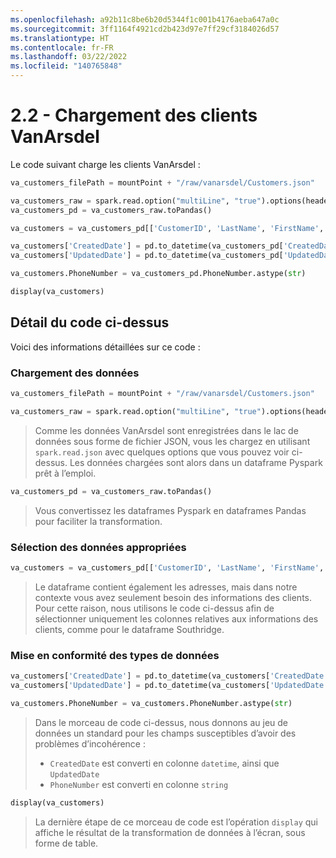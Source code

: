 ```yaml
---
ms.openlocfilehash: a92b11c8be6b20d5344f1c001b4176aeba647a0c
ms.sourcegitcommit: 3ff1164f4921cd2b423d97e7ff29cf3184026d57
ms.translationtype: HT
ms.contentlocale: fr-FR
ms.lasthandoff: 03/22/2022
ms.locfileid: "140765848"
---
```

# <a name="22---loading-vanarsdel-customers"></a>2.2 - Chargement des clients VanArsdel

Le code suivant charge les clients VanArsdel :

```python
va_customers_filePath = mountPoint + "/raw/vanarsdel/Customers.json"

va_customers_raw = spark.read.option("multiLine", "true").options(header='true', inferschema='true').json(va_customers_filePath)
va_customers_pd = va_customers_raw.toPandas()

va_customers = va_customers_pd[['CustomerID', 'LastName', 'FirstName', 'PhoneNumber', 'CreatedDate', 'UpdatedDate']]

va_customers['CreatedDate'] = pd.to_datetime(va_customers_pd['CreatedDate'], errors='coerce')
va_customers['UpdatedDate'] = pd.to_datetime(va_customers_pd['UpdatedDate'], errors='coerce')

va_customers.PhoneNumber = va_customers_pd.PhoneNumber.astype(str)

display(va_customers)
```

## <a name="detailing-the-code-above"></a>Détail du code ci-dessus

Voici des informations détaillées sur ce code :

### <a name="loading-the-data"></a>Chargement des données

```python
va_customers_filePath = mountPoint + "/raw/vanarsdel/Customers.json"

va_customers_raw = spark.read.option("multiLine", "true").options(header='true', inferschema='true').json(va_customers_filePath)
```

> Comme les données VanArsdel sont enregistrées dans le lac de données sous forme de fichier JSON, vous les chargez en utilisant `spark.read.json` avec quelques options que vous pouvez voir ci-dessus. Les données chargées sont alors dans un dataframe Pyspark prêt à l’emploi.

```python
va_customers_pd = va_customers_raw.toPandas()
```

> Vous convertissez les dataframes Pyspark en dataframes Pandas pour faciliter la transformation.

### <a name="selecting-the-relevant-data"></a>Sélection des données appropriées

```python
va_customers = va_customers_pd[['CustomerID', 'LastName', 'FirstName', 'PhoneNumber', 'CreatedDate', 'UpdatedDate']]
```

> Le dataframe contient également les adresses, mais dans notre contexte vous avez seulement besoin des informations des clients. Pour cette raison, nous utilisons le code ci-dessus afin de sélectionner uniquement les colonnes relatives aux informations des clients, comme pour le dataframe Southridge.

### <a name="conforming-the-data-types"></a>Mise en conformité des types de données

```python
va_customers['CreatedDate'] = pd.to_datetime(va_customers['CreatedDate'], errors='coerce')
va_customers['UpdatedDate'] = pd.to_datetime(va_customers['UpdatedDate'], errors='coerce')

va_customers.PhoneNumber = va_customers.PhoneNumber.astype(str)
```

> Dans le morceau de code ci-dessus, nous donnons au jeu de données un standard pour les champs susceptibles d’avoir des problèmes d’incohérence :
>
> - `CreatedDate` est converti en colonne `datetime`, ainsi que `UpdatedDate`
> - `PhoneNumber` est converti en colonne `string`

```python
display(va_customers)
```

> La dernière étape de ce morceau de code est l’opération `display` qui affiche le résultat de la transformation de données à l’écran, sous forme de table.